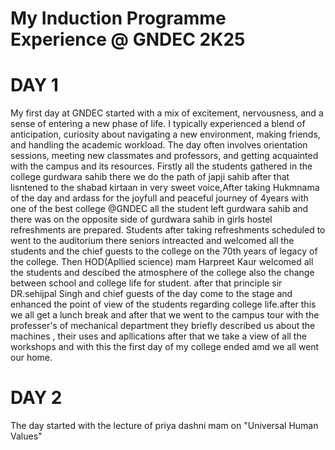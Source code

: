 # My Induction Programme Experience @ GNDEC 2K25

# DAY 1
My first day at GNDEC started with a mix of excitement, nervousness, and a sense of entering a new phase of life. I typically experienced a blend of anticipation, curiosity about navigating a new environment,
making friends, and handling the academic workload. The day often involves orientation sessions, meeting new classmates and professors, and getting acquainted with the campus and its resources. Firstly all the
students gathered in the college gurdwara sahib there we do the path of japji sahib after that lisntened to the shabad kirtaan in very sweet voice,After taking Hukmnama of the day and ardass for the joyfull and
peaceful journey of 4years with one of the best college @GNDEC all the student left gurdwara sahib and there was on the opposite side of gurdwara sahib in girls hostel refreshments are prepared. Students after
taking refreshments scheduled to went to the auditorium there seniors intreacted and welcomed all the students and the chief guests to the college on the 70th years of legacy of the college. Then HOD(Apllied
science) mam Harpreet Kaur welcomed all the students and descibed the atmosphere of the college also the change between school and college life for  student. after that principle sir DR.sehijpal Singh and chief
guests of the day come to the stage and enhanced the point of view of the students regarding college life.after this we all get a lunch break and after that we went to the campus tour with the professer's of
mechanical department they briefly described us about the machines , their uses and apllications after that we take a view of all the workshops and with this the first day of my college ended amd we all went our
home.

# DAY 2
The day started with the lecture of priya dashni mam on "Universal Human Values" 
